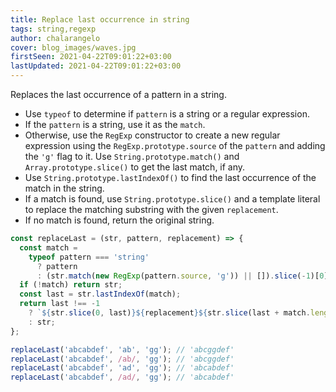 ```yaml
---
title: Replace last occurrence in string
tags: string,regexp
author: chalarangelo
cover: blog_images/waves.jpg
firstSeen: 2021-04-22T09:01:22+03:00
lastUpdated: 2021-04-22T09:01:22+03:00
---
```


Replaces the last occurrence of a pattern in a string.

- Use `typeof` to determine if `pattern` is a string or a regular expression.
- If the `pattern` is a string, use it as the `match`.
- Otherwise, use the `RegExp` constructor to create a new regular expression using the `RegExp.prototype.source` of the `pattern` and adding the `'g'` flag to it. Use `String.prototype.match()` and `Array.prototype.slice()` to get the last match, if any.
- Use `String.prototype.lastIndexOf()` to find the last occurrence of the match in the string.
- If a match is found, use `String.prototype.slice()` and a template literal to replace the matching substring with the given `replacement`.
- If no match is found, return the original string.

```js
const replaceLast = (str, pattern, replacement) => {
  const match =
    typeof pattern === 'string'
      ? pattern
      : (str.match(new RegExp(pattern.source, 'g')) || []).slice(-1)[0];
  if (!match) return str;
  const last = str.lastIndexOf(match);
  return last !== -1
    ? `${str.slice(0, last)}${replacement}${str.slice(last + match.length)}`
    : str;
};
```

```js
replaceLast('abcabdef', 'ab', 'gg'); // 'abcggdef'
replaceLast('abcabdef', /ab/, 'gg'); // 'abcggdef'
replaceLast('abcabdef', 'ad', 'gg'); // 'abcabdef'
replaceLast('abcabdef', /ad/, 'gg'); // 'abcabdef'
```

